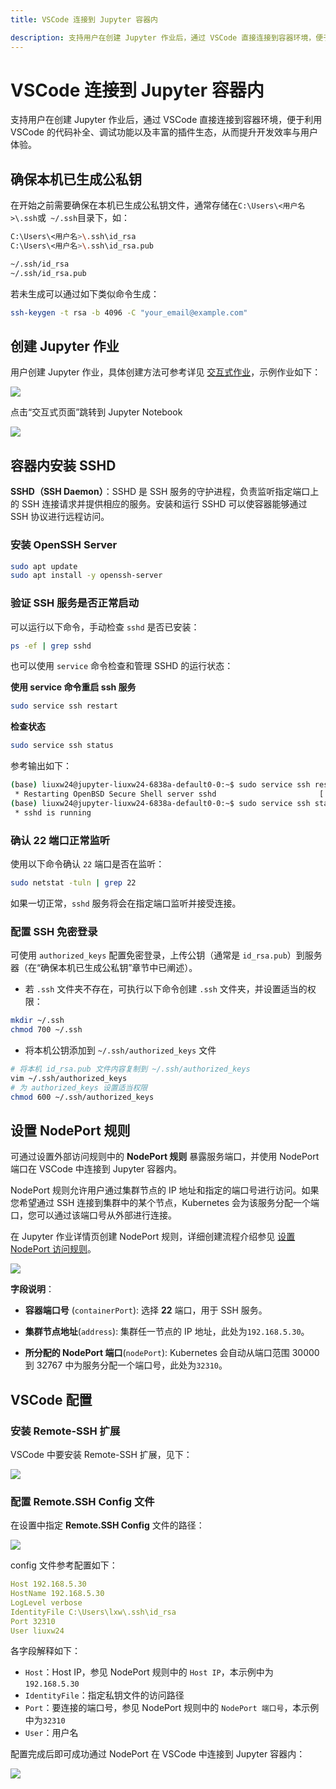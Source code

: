 ```yaml
---
title: VSCode 连接到 Jupyter 容器内

description: 支持用户在创建 Jupyter 作业后，通过 VSCode 直接连接到容器环境，便于利用 VSCode 的代码补全、调试功能以及丰富的插件生态，从而提升开发效率与用户体验。
---
```


# VSCode 连接到 Jupyter 容器内

支持用户在创建 Jupyter 作业后，通过 VSCode 直接连接到容器环境，便于利用 VSCode 的代码补全、调试功能以及丰富的插件生态，从而提升开发效率与用户体验。

## 确保本机已生成公私钥

在开始之前需要确保在本机已生成公私钥文件，通常存储在`C:\Users\<用户名>\.ssh`或` ~/.ssh`目录下，如：

```bash
C:\Users\<用户名>\.ssh\id_rsa
C:\Users\<用户名>\.ssh\id_rsa.pub

~/.ssh/id_rsa
~/.ssh/id_rsa.pub
```

若未生成可以通过如下类似命令生成：

```bash
ssh-keygen -t rsa -b 4096 -C "your_email@example.com"
```

## 创建 Jupyter 作业

用户创建 Jupyter 作业，具体创建方法可参考详见 [交互式作业](../quick-start/interactive.md)，示例作业如下：

![](./img/vscode-ssh/job.webp)

点击“交互式页面”跳转到 Jupyter Notebook

![](./img/vscode-ssh/jupyter.webp)

## 容器内安装 SSHD

**SSHD（SSH Daemon）**：SSHD 是 SSH 服务的守护进程，负责监听指定端口上的 SSH 连接请求并提供相应的服务。安装和运行 SSHD 可以使容器能够通过 SSH 协议进行远程访问。

### **安装 OpenSSH Server**

```bash
sudo apt update
sudo apt install -y openssh-server
```

### 验证 SSH 服务是否正常启动

可以运行以下命令，手动检查 `sshd` 是否已安装：

```bash
ps -ef | grep sshd
```

也可以使用 `service` 命令检查和管理 SSHD 的运行状态：

**使用 service 命令重启 ssh 服务**

```bash
sudo service ssh restart
```

**检查状态**

```bash
sudo service ssh status
```

参考输出如下：

```bash
(base) liuxw24@jupyter-liuxw24-6838a-default0-0:~$ sudo service ssh restart
 * Restarting OpenBSD Secure Shell server sshd                       [ OK ]
(base) liuxw24@jupyter-liuxw24-6838a-default0-0:~$ sudo service ssh status
 * sshd is running
```

### 确认 22 端口正常监听

使用以下命令确认 `22` 端口是否在监听：

```bash
sudo netstat -tuln | grep 22
```

如果一切正常，`sshd` 服务将会在指定端口监听并接受连接。

### 配置 SSH 免密登录

可使用 `authorized_keys` 配置免密登录，上传公钥（通常是 `id_rsa.pub`）到服务器（在“确保本机已生成公私钥”章节中已阐述）。

- 若 `.ssh` 文件夹不存在，可执行以下命令创建 `.ssh` 文件夹，并设置适当的权限：

```bash
mkdir ~/.ssh
chmod 700 ~/.ssh
```

- 将本机公钥添加到 `~/.ssh/authorized_keys` 文件

```bash
# 将本机 id_rsa.pub 文件内容复制到 ~/.ssh/authorized_keys
vim ~/.ssh/authorized_keys
# 为 authorized_keys 设置适当权限
chmod 600 ~/.ssh/authorized_keys
```

## 设置 NodePort 规则

可通过设置外部访问规则中的 **NodePort 规则** 暴露服务端口，并使用 NodePort 端口在 VSCode 中连接到 Jupyter 容器内。

NodePort 规则允许用户通过集群节点的 IP 地址和指定的端口号进行访问。如果您希望通过 SSH 连接到集群中的某个节点，Kubernetes 会为该服务分配一个端口，您可以通过该端口号从外部进行连接。

在 Jupyter 作业详情页创建 NodePort 规则，详细创建流程介绍参见 [设置 NodePort 访问规则](../toolbox/external-access/nodeport-rule.md)。

![](./img/vscode-ssh/nodeport.webp)

**字段说明**：

- **容器端口号** (`containerPort`): 选择 **22** 端口，用于 SSH 服务。

- **集群节点地址**(`address`): 集群任一节点的 IP 地址，此处为`192.168.5.30`。

- **所分配的 NodePort 端口**(`nodePort`): Kubernetes 会自动从端口范围 30000 到 32767 中为服务分配一个端口号，此处为`32310`。

## VSCode 配置

### 安装 Remote-SSH 扩展

VSCode 中要安装 Remote-SSH 扩展，见下：

![](./img/vscode-ssh/remote-ssh.webp)

### 配置 **Remote.SSH Config** 文件

在设置中指定 **Remote.SSH Config** 文件的路径：

![](./img/vscode-ssh/setting.webp)

config 文件参考配置如下：

```yaml
Host 192.168.5.30
HostName 192.168.5.30
LogLevel verbose
IdentityFile C:\Users\lxw\.ssh\id_rsa
Port 32310
User liuxw24
```

各字段解释如下：

- `Host`：Host IP，参见 NodePort 规则中的 `Host IP`，本示例中为`192.168.5.30`
- `IdentityFile`：指定私钥文件的访问路径
- `Port`：要连接的端口号，参见 NodePort 规则中的 `NodePort 端口号`，本示例中为`32310`
- `User`：用户名

配置完成后即可成功通过 NodePort 在 VSCode 中连接到 Jupyter 容器内：

![](./img/vscode-ssh/connected.webp)
